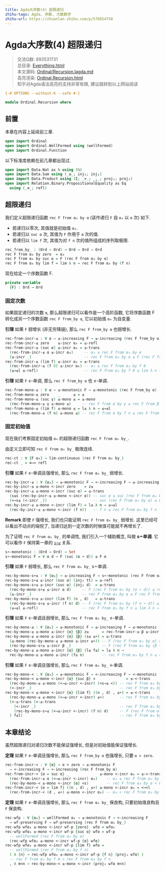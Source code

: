 ```yaml
---
title: Agda大序数(4) 超限递归
zhihu-tags: Agda, 序数, 大数数学
zhihu-url: https://zhuanlan.zhihu.com/p/576854750
---
```


# Agda大序数(4) 超限递归

> 交流Q群: 893531731  
> 总目录: [Everything.html](https://choukh.github.io/agda-lvo/Everything.html)  
> 本文源码: [Ordinal/Recursion.lagda.md](https://github.com/choukh/agda-lvo/blob/main/src/Ordinal/Recursion.lagda.md)  
> 高亮渲染: [Ordinal.Recursion.html](https://choukh.github.io/agda-lvo/Ordinal.Recursion.html)  
> 知乎对Agda语法高亮的支持非常有限, 建议跳转到以上网站阅读  

```agda
{-# OPTIONS --without-K --safe #-}

module Ordinal.Recursion where
```

## 前置

本章在内容上延续前三章.

```agda
open import Ordinal
open import Ordinal.WellFormed using (wellFormed)
open import Ordinal.Function
```

以下标准库依赖在前几章都出现过.

```agda
open import Data.Nat as ℕ using (ℕ)
open import Data.Sum using (_⊎_; inj₁; inj₂)
open import Data.Product using (Σ; _×_; _,_; proj₁; proj₂)
open import Relation.Binary.PropositionalEquality as Eq
  using (_≡_; refl)
```

## 超限递归

我们定义超限递归函数 `rec F from α₀ by α` (读作递归 `F` 自 `α₀` 以 `α` 次) 如下.

- 若递归以零次, 其值就是初始值 `α₀`.
- 若递归以 `suc α` 次, 其值为 `F` 作用于 `α` 次的值.
- 若递归以 `lim f` 次, 其值为对 `f n` 次的值所组成的序列取极限.

```agda
rec_from_by_ : (Ord → Ord) → Ord → Ord → Ord
rec F from α₀ by zero  = α₀
rec F from α₀ by suc α = F (rec F from α₀ by α)
rec F from α₀ by lim f = lim λ n → rec F from α₀ by (f n)
```

现在给定一个序数函数 F.

```agda
private variable
  {F} : Ord → Ord
```

### 固定次数

如果固定递归的次数 `α`, 那么超限递归可以看作是一个高阶函数, 它将序数函数 F 转化成另一个序数函数 `rec F from_by α`, 它以初始值 `α₀` 为自变量.

**引理** 如果 `F` 弱增长 (非无穷降链), 那么 `rec F from_by α` 也弱增长.

```agda
rec-from-incr-≤ : ∀ α → ≤-increasing F → ≤-increasing (rec F from_by α)
rec-from-incr-≤ zero    ≤-incr α₀ = ≤-refl
rec-from-incr-≤ (suc α) ≤-incr α₀ = ≤-trans
  (rec-from-incr-≤ α ≤-incr α₀)     -- α₀ ≤ rec F from α₀ by α
  (≤-incr _)                        -- rec F from α₀ by α ≤ F (rec F from α₀ by α)
rec-from-incr-≤ (lim f) ≤-incr α₀ = ≤-trans
  (rec-from-incr-≤ (f 0) ≤-incr α₀) -- α₀ ≤ rec F from α₀ by f 0
  (≤→≤l ≤-refl)                     -- rec F from α₀ by f 0 ≤ lim λ n → rec F from α₀ by f n
```

**引理** 如果 `F` ≤-单调, 那么 `rec F from_by α` 也 ≤-单调.

```agda
rec-from-mono-≤ : ∀ α → ≤-monotonic F → ≤-monotonic (rec F from_by α)
rec-from-mono-≤ zero    _      ≤ = ≤
rec-from-mono-≤ (suc γ) ≤-mono ≤ = ≤-mono
  (rec-from-mono-≤ γ ≤-mono ≤)     -- rec F from α by γ ≤ rec F from β by γ
rec-from-mono-≤ (lim f) ≤-mono ≤ = l≤ λ n → ≤→≤l
  (rec-from-mono-≤ (f n) ≤-mono ≤) -- rec F from α by f n ≤ rec F from β by f n
```

### 固定初始值

现在我们考察固定初始值 `α₀` 的超限递归函数 `rec F from α₀ by_`.

由定义立即可知 `rec F from α₀ by_` 极限连续.

```agda
rec-ct : ∀ {F α₀} → lim-continuous (rec F from α₀ by_)
rec-ct _ = ≡⇒≈ refl
```

**引理** 如果 `F` ≤-单调且强增长, 那么 `rec F from α₀ by_` 弱增长.

```agda
rec-by-incr-≤ : ∀ {α₀} → ≤-monotonic F → <-increasing F → ≤-increasing (rec F from α₀ by_)
rec-by-incr-≤ ≤-mono <-incr zero    = z≤
rec-by-incr-≤ ≤-mono <-incr (suc α) = ≤-trans
  (s≤s (rec-by-incr-≤ ≤-mono <-incr α)) -- suc α ≤ suc (rec F from α₀ by α)
  (<→s≤ (<-incr _))                     -- suc (rec F from α₀ by α) ≤ F (rec F from α₀ by α)
rec-by-incr-≤ ≤-mono <-incr (lim f) = l≤ λ n → ≤→≤l
  (rec-by-incr-≤ ≤-mono <-incr (f n))   -- f n ≤ rec F from α₀ by f n
```

**Remark** 即使 `F` 强增长, 我们也只能证明 `rec F from α₀ by_` 弱增长. 这里已经可以看出不动点的端倪了, 当递归达到一定次数的时候值可能就不再增长了.

为了证明 `rec F from α₀ by_` 的单调性, 我们引入一个辅助概念, 叫做 **s∸单调**. 它可以看作 `F` 保持第一章的 [`s∸≤`](Ordinal.html#7532) 关系.

```agda
s∸-monotonic : (Ord → Ord) → Set
s∸-monotonic F = ∀ α d → F (suc (α ∸ d)) ≤ F α
```

**引理** 如果 `F` 弱增长, 那么 `rec F from α₀ by_` s∸单调.

```agda
rec-by-mono-s∸≤ : ∀ {α₀} → ≤-increasing F → s∸-monotonic (rec F from α₀ by_)
rec-by-mono-s∸≤ ≤-incr (suc α) (inj₁ tt) = ≤-refl
rec-by-mono-s∸≤ ≤-incr (suc α) (inj₂ d)  = ≤-trans
  (rec-by-mono-s∸≤ ≤-incr α d)     -- F (rec F from α₀ by (α ∸ d)) ≤ rec F from α₀ by α
  (≤-incr _)                       -- rec F from α₀ by α ≤ F rec F from α₀ by α
rec-by-mono-s∸≤ ≤-incr (lim f) (n , d)   = ≤-trans
  (rec-by-mono-s∸≤ ≤-incr (f n) d) -- F (rec F from α₀ by (f n ∸ d)) ≤ rec F from α₀ by f n
  (≤→≤l ≤-refl)                    -- rec F from α₀ by f n ≤ lim λ n → rec F from α₀ by f n
```

**引理** 如果 `F` ≤-单调且弱增长, 那么 `rec F from α₀ by_` ≤-单调.

```agda
rec-by-mono-≤ : ∀ {α₀} → ≤-monotonic F → ≤-increasing F → ≤-monotonic (rec F from α₀ by_)
rec-by-mono-≤ ≤-mono ≤-incr {α} {β} z≤      = rec-from-incr-≤ β ≤-incr _
rec-by-mono-≤ ≤-mono ≤-incr {α} {β} (s≤ ≤∸) = ≤-trans
  (≤-mono (rec-by-mono-≤ ≤-mono ≤-incr ≤∸)) -- F (rec F from α₀ by α) ≤ F (rec F from α₀ by (β ∸ d))
  (rec-by-mono-s∸≤ ≤-incr β _)              -- F (rec F from α₀ by (β ∸ d)) ≤ rec F from α₀ by β
rec-by-mono-≤ ≤-mono ≤-incr {α} {β} (l≤ f≤) = l≤ λ n →
  rec-by-mono-≤ ≤-mono ≤-incr (f≤ n)        -- rec F from α₀ by f n ≤ rec F from α₀ by β
```

**引理** 如果 `F` ≤-单调且强增长, 那么 `rec F from α₀ by_` <-单调.

```agda
rec-by-mono-< : ∀ {α₀} → ≤-monotonic F → <-increasing F → <-monotonic (rec F from α₀ by_)
rec-by-mono-< ≤-mono <-incr {α} {suc β} <              = ≤-<-trans
  (rec-by-mono-≤ ≤-mono (<⇒≤-incr <-incr) (<s→≤ <)) -- rec F from α₀ by α ≤ rec F from α₀ by β
  (<-incr _)                                        -- rec F from α₀ by β < F (rec F from α₀ by β)
rec-by-mono-< ≤-mono <-incr {α} {lim f} ((n , d) , ≤∸) = ≤-<-trans
  (rec-by-mono-≤ ≤-mono (<⇒≤-incr <-incr) ≤∸)       -- rec F from α₀ by α ≤ rec F from α₀ by (f n ∸ d)
  (<-≤-trans (<-≤-trans
    (<-incr _)                                      -- rec F from α₀ by (f n ∸ d) < F (rec F from α₀ by (f n ∸ d))
    (rec-by-mono-s∸≤ (<⇒≤-incr <-incr) (f n) d)     -- F (rec F from α₀ by (f n ∸ d)) ≤ rec F from α₀ by f n
  ) f≤l)                                            -- rec F from α₀ by f n ≤ lim λ n → rec F from α₀ by f n
```

## 本章结论

虽然超限递归对递归次数不能保证强增长, 但是对初始值能保证强增长.

**定理** 如果 `F` ≤-单调且强增长, 那么 `rec F from_by α` 也强增长, 只要 `α > zero`.

```agda
rec-from-incr-< : ∀ {α} → α > zero → ≤-monotonic F
  → <-increasing F → <-increasing (rec F from_by α)
rec-from-incr-< {α = suc α} _              ≤-mono <-incr α₀ = ≤-<-trans
  (rec-from-incr-≤ α (<⇒≤-incr <-incr) α₀)    -- α₀ ≤ rec F from α₀ by α
  (rec-by-mono-< ≤-mono <-incr {α} <s)        -- rec F from α₀ by α < F (rec F from α₀ by α)
rec-from-incr-< {α = lim f} ((n , d) , ≤∸) ≤-mono <-incr α₀ = <→<l
  (rec-from-incr-< (d , ≤∸) ≤-mono <-incr α₀) -- α₀ < rec F from α₀ by f n
```

**定理** 如果 `F` ≤-单调且强增长, 那么 `rec F from α₀ by_` 保良构, 只要初始值良构且 `F` 保良构.

```agda
rec-wfp : ∀ {α₀} → wellFormed α₀ → ≤-monotonic F → <-increasing F
  → wf-preserving F → wf-preserving (rec F from α₀ by_)
rec-wfp wfα₀ ≤-mono <-incr wf-p {zero}  wfα = wfα₀
rec-wfp wfα₀ ≤-mono <-incr wf-p {suc α} wfα = wf-p
  -- wellFormed (rec F from α₀ by α)
  (rec-wfp wfα₀ ≤-mono <-incr wf-p {α} wfα)
rec-wfp wfα₀ ≤-mono <-incr wf-p {lim f} wfα =
  -- wellFormed (rec F from α₀ by f n)
  ( λ {n} → rec-wfp wfα₀ ≤-mono <-incr wf-p {f n} (proj₁ wfα) )
  -- rec F from α₀ by f m < rec F from α₀ by f n
  , λ m<n → rec-by-mono-< ≤-mono <-incr (proj₂ wfα m<n)
```
